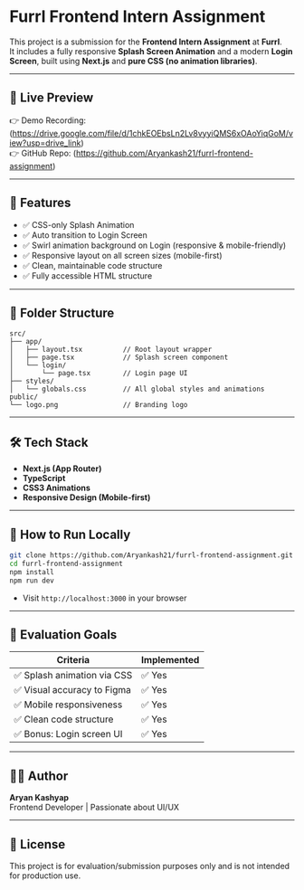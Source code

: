 # Furrl Frontend Intern Assignment

This project is a submission for the **Frontend Intern Assignment** at **Furrl**.  
It includes a fully responsive **Splash Screen Animation** and a modern **Login Screen**, built using **Next.js** and **pure CSS (no animation libraries)**.

---

## 🚀 Live Preview

👉 Demo Recording: (https://drive.google.com/file/d/1chkEOEbsLn2Lv8vyyiQMS6xOAoYiqGoM/view?usp=drive_link)  
👉 GitHub Repo: (https://github.com/Aryankash21/furrl-frontend-assignment)

---

## 🧩 Features

- ✅ CSS-only Splash Animation
- ✅ Auto transition to Login Screen
- ✅ Swirl animation background on Login (responsive & mobile-friendly)
- ✅ Responsive layout on all screen sizes (mobile-first)
- ✅ Clean, maintainable code structure
- ✅ Fully accessible HTML structure

---

## 📂 Folder Structure

```
src/
├── app/
│   ├── layout.tsx          // Root layout wrapper
│   ├── page.tsx            // Splash screen component
│   └── login/
│       └── page.tsx        // Login page UI
├── styles/
│   └── globals.css         // All global styles and animations
public/
└── logo.png                // Branding logo
```

---

## 🛠️ Tech Stack

- **Next.js (App Router)**
- **TypeScript**
- **CSS3 Animations**
- **Responsive Design (Mobile-first)**

---

## 🧪 How to Run Locally

```bash
git clone https://github.com/Aryankash21/furrl-frontend-assignment.git
cd furrl-frontend-assignment
npm install
npm run dev
```

- Visit `http://localhost:3000` in your browser

---

## 🎯 Evaluation Goals

| Criteria                        | Implemented |
|--------------------------------|-------------|
| ✅ Splash animation via CSS     | ✅ Yes       |
| ✅ Visual accuracy to Figma     | ✅ Yes       |
| ✅ Mobile responsiveness        | ✅ Yes       |
| ✅ Clean code structure         | ✅ Yes       |
| ✅ Bonus: Login screen UI       | ✅ Yes       |

---

## 🙋‍♂️ Author

**Aryan Kashyap**  
Frontend Developer | Passionate about UI/UX  

---

## 📄 License

This project is for evaluation/submission purposes only and is not intended for production use.
